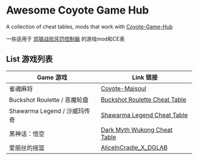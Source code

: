 # Awesome Coyote Game Hub

A collection of cheat tables, mods that work with [Coyote-Game-Hub](https://github.com/hyperzlib/DG-Lab-Coyote-Game-Hub)

一些适用于 [郊狼战败惩罚控制器](https://github.com/hyperzlib/DG-Lab-Coyote-Game-Hub) 的游戏mod和CE表

## List 游戏列表

| Game 游戏 | Link 链接 |
| --- | --- |
| 雀魂麻将 | [Coyote-Majsoul](https://github.com/hyperzlib/Coyote-Majsoul) |
| Buckshot Roulette / 恶魔轮盘 | [Buckshot Roulette Cheat Table](Cheat%20Engine/Buckshot%20Roulette) |
| Shawarma Legend / 沙威玛传奇 | [Shawarma Legend Cheat Table](Cheat%20Engine/Shawarma%20Legend) |
| 黑神话：悟空 | [Dark Myth Wukong Cheat Table](Cheat%20Engine/Dark%20Myth%20Wukong) |
| 爱丽丝的摇篮 | [AliceInCradle_X_DGLAB](https://github.com/sllying/AliceInCradle_X_DGLAB) |
